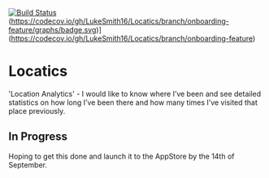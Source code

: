 [![Build Status](https://travis-ci.com/LukeSmith16/Locatics.svg?branch=master)](https://travis-ci.com/LukeSmith16/Locatics)
(https://codecov.io/gh/LukeSmith16/Locatics/branch/onboarding-feature/graphs/badge.svg)](https://codecov.io/gh/LukeSmith16/Locatics/branch/onboarding-feature)

# Locatics
'Location Analytics' - I would like to know where I’ve been and see detailed statistics on how long I’ve been there and how many times I’ve visited that place previously. 

## In Progress
Hoping to get this done and launch it to the AppStore by the 14th of September.
